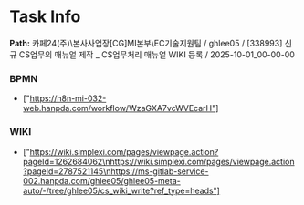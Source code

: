 # Task Info

**Path:** 카페24(주)\본사사업장\[CG]MI본부\EC기술지원팀 / ghlee05 / [338993] 신규 CS업무의 매뉴얼 제작 _ CS업무처리 매뉴얼 WIKI 등록 / 2025-10-01_00-00-00

### BPMN
- ["https://n8n-mi-032-web.hanpda.com/workflow/WzaGXA7vcWVEcarH"]

### WIKI
- ["https://wiki.simplexi.com/pages/viewpage.action?pageId=1262684062\nhttps://wiki.simplexi.com/pages/viewpage.action?pageId=2787521145\nhttps://ms-gitlab-service-002.hanpda.com/ghlee05/ghlee05-meta-auto/-/tree/ghlee05/cs_wiki_write?ref_type=heads"]


